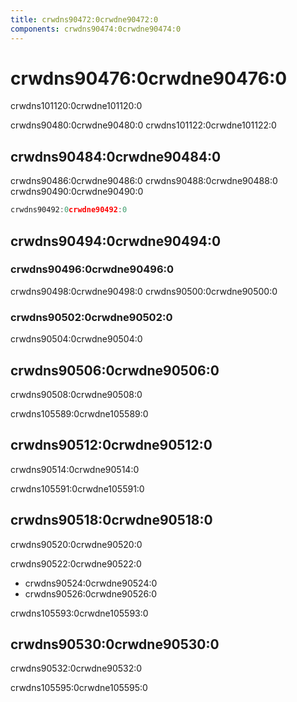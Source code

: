 ```yaml
---
title: crwdns90472:0crwdne90472:0
components: crwdns90474:0crwdne90474:0
---
```


# crwdns90476:0crwdne90476:0

<p class="description">crwdns101120:0crwdne101120:0</p>

crwdns90480:0crwdne90480:0 crwdns101122:0crwdne101122:0

## crwdns90484:0crwdne90484:0

crwdns90486:0crwdne90486:0 crwdns90488:0crwdne90488:0 crwdns90490:0crwdne90490:0

```js
crwdns90492:0crwdne90492:0

```

## crwdns90494:0crwdne90494:0

### crwdns90496:0crwdne90496:0

crwdns90498:0crwdne90498:0 crwdns90500:0crwdne90500:0

### crwdns90502:0crwdne90502:0

crwdns90504:0crwdne90504:0

## crwdns90506:0crwdne90506:0

crwdns90508:0crwdne90508:0

crwdns105589:0crwdne105589:0

## crwdns90512:0crwdne90512:0

crwdns90514:0crwdne90514:0

crwdns105591:0crwdne105591:0

## crwdns90518:0crwdne90518:0

crwdns90520:0crwdne90520:0

crwdns90522:0crwdne90522:0

- crwdns90524:0crwdne90524:0
- crwdns90526:0crwdne90526:0

crwdns105593:0crwdne105593:0

## crwdns90530:0crwdne90530:0

crwdns90532:0crwdne90532:0

crwdns105595:0crwdne105595:0